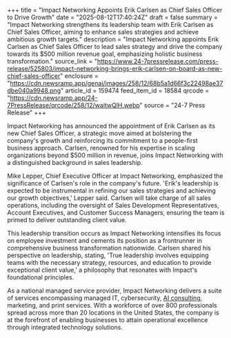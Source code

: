 +++
title = "Impact Networking Appoints Erik Carlsen as Chief Sales Officer to Drive Growth"
date = "2025-08-12T17:40:24Z"
draft = false
summary = "Impact Networking strengthens its leadership team with Erik Carlsen as Chief Sales Officer, aiming to enhance sales strategies and achieve ambitious growth targets."
description = "Impact Networking appoints Erik Carlsen as Chief Sales Officer to lead sales strategy and drive the company towards its $500 million revenue goal, emphasizing holistic business transformation."
source_link = "https://www.24-7pressrelease.com/press-release/525803/impact-networking-brings-erik-carlsen-on-board-as-new-chief-sales-officer"
enclosure = "https://cdn.newsramp.app/genai/images/258/12/68b5a1d66f3c22498ae37dbe040a9948.png"
article_id = 159474
feed_item_id = 18584
qrcode = "https://cdn.newsramp.app/24-7PressRelease/qrcode/258/12/waitwQlH.webp"
source = "24-7 Press Release"
+++

<p>Impact Networking has announced the appointment of Erik Carlsen as its new Chief Sales Officer, a strategic move aimed at bolstering the company's growth and reinforcing its commitment to a people-first business approach. Carlsen, renowned for his expertise in scaling organizations beyond $500 million in revenue, joins Impact Networking with a distinguished background in sales leadership.</p><p>Mike Lepper, Chief Executive Officer at Impact Networking, emphasized the significance of Carlsen's role in the company's future. 'Erik's leadership is expected to be instrumental in refining our sales strategies and achieving our growth objectives,' Lepper said. Carlsen will take charge of all sales operations, including the oversight of Sales Development Representatives, Account Executives, and Customer Success Managers, ensuring the team is primed to deliver outstanding client value.</p><p>This leadership transition occurs as Impact Networking intensifies its focus on employee investment and cements its position as a frontrunner in comprehensive business transformation nationwide. Carlsen shared his perspective on leadership, stating, 'True leadership involves equipping teams with the necessary strategy, resources, and education to provide exceptional client value,' a philosophy that resonates with Impact's foundational principles.</p><p>As a national managed service provider, Impact Networking delivers a suite of services encompassing managed IT, cybersecurity, <a href='https://www.impactmybiz.com' rel='nofollow' target='_blank'>AI consulting</a>, marketing, and print services. With a workforce of over 800 professionals spread across more than 20 locations in the United States, the company is at the forefront of enabling businesses to attain operational excellence through integrated technology solutions.</p>